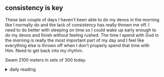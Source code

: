 ## consistency is key

These last couple of days I haven't been able to do my devos in the morning like I normally do and the lack of consistency has really thrown me off. I need to do better with sleeping on time so I could wake up early enough to do my devos and finish without feeling rushed. The time I spend with God in the morning is really the most important part of my day and I feel like everything else is thrown off when I don't properly spend that time with Him. Need to get back into my rhythm.

Swam 2100 meters in sets of 300 today.

<details markdown="1">
<summary>daily reading</summary>

| {{ page.date | date: "%B %-d, %Y" }} |
| :-------------: |
| [Deut. 21; Ps. 108–109; Isa. 48; Rev. 18]({% link pages/_Bible/Bible-year-1.md %}) |
| [WCF 20; WLC 134-139; WSC 73-75]({% link pages/_reformed_standards/westminster-month-1.md %}) |
| [The Nicene Creed](https://threeforms.org/the-nicene-creed/) |

</details>